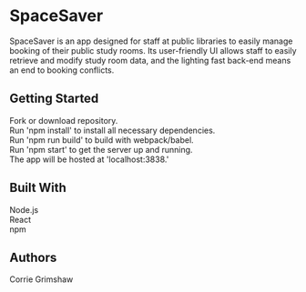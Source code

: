 # SpaceSaver
SpaceSaver is an app designed for staff at public libraries to easily manage booking of their public study rooms. Its user-friendly UI allows staff to easily retrieve and modify study room data, and the lighting fast back-end means an end to booking conflicts.

## Getting Started
Fork or download repository.   
Run 'npm install' to install all necessary dependencies.  
Run 'npm run build' to build with webpack/babel.  
Run 'npm start' to get the server up and running.   
The app will be hosted at 'localhost:3838.'


## Built With
Node.js  
React  
npm

## Authors
Corrie Grimshaw  



